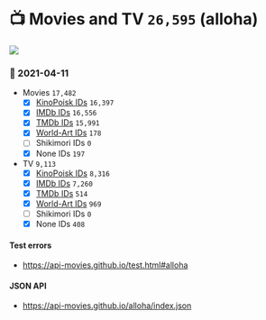# :tv: Movies and TV `26,595` (alloha)

<a href="https://API-Movies.github.io"><img src="https://API-Movies.github.io/banner.png?cache"></a>

### :date: 2021-04-11
- Movies `17,482`
  - [x] <a href="https://API-Movies.github.io/alloha/movie_kinopoisk_ids.json">KinoPoisk IDs</a> `16,397`
  - [x] <a href="https://API-Movies.github.io/alloha/movie_imdb_ids.json">IMDb IDs</a> `16,556`
  - [x] <a href="https://API-Movies.github.io/alloha/movie_tmdb_ids.json">TMDb IDs</a> `15,991`
  - [x] <a href="https://API-Movies.github.io/alloha/movie_world_art_ids.json">World-Art IDs</a> `178`
  - [ ] Shikimori IDs `0`
  - [x] None IDs `197`
- TV `9,113`
  - [x] <a href="https://API-Movies.github.io/alloha/tv_kinopoisk_ids.json">KinoPoisk IDs</a> `8,316`
  - [x] <a href="https://API-Movies.github.io/alloha/tv_imdb_ids.json">IMDb IDs</a> `7,260`
  - [x] <a href="https://API-Movies.github.io/alloha/tv_tmdb_ids.json">TMDb IDs</a> `514`
  - [x] <a href="https://API-Movies.github.io/alloha/tv_world_art_ids.json">World-Art IDs</a> `969`
  - [ ] Shikimori IDs `0`
  - [x] None IDs `408`
#### Test errors
- <a href='https://api-movies.github.io/test.html#alloha'>https://api-movies.github.io/test.html#alloha</a>
#### JSON API
- <a href='https://api-movies.github.io/alloha/index.json'>https://api-movies.github.io/alloha/index.json</a>
